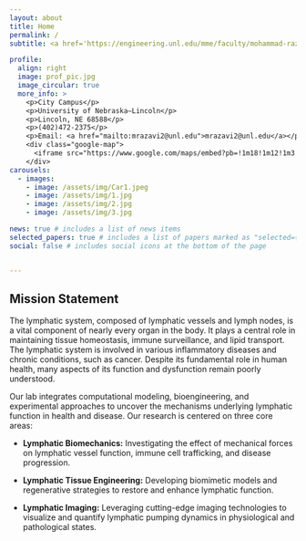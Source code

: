 ```yaml
---
layout: about
title: Home  
permalink: /  
subtitle: <a href='https://engineering.unl.edu/mme/faculty/mohammad-razavi/'>Affiliations</a>  

profile:  
  align: right  
  image: prof_pic.jpg  
  image_circular: true  
  more_info: >  
    <p>City Campus</p>  
    <p>University of Nebraska–Lincoln</p>  
    <p>Lincoln, NE 68588</p>  
    <p>(402)472-2375</p>  
    <p>Email: <a href="mailto:mrazavi2@unl.edu">mrazavi2@unl.edu</a></p>  
    <div class="google-map">  
      <iframe src="https://www.google.com/maps/embed?pb=!1m18!1m12!1m3!1d3019.2687282054803!2d-96.6975617!3d40.8220607!2m3!1f0!2f0!3f0!3m2!1i1024!2i768!4f13.1!3m3!1m2!1s0x8796bee64db8981d%3A0x1ea22287c2f3016d!2sScott%20Engineering%20Center!5e0!3m2!1sen!2sus!4v1736712329331!5m2!1sen!2sus" width="300" height="200" style="border:0;" allowfullscreen="" loading="lazy" referrerpolicy="no-referrer-when-downgrade"></iframe>
    </div>
carousels:
  - images: 
    - image: /assets/img/Car1.jpeg
    - image: /assets/img/1.jpg
    - image: /assets/img/2.jpg
    - image: /assets/img/3.jpg

news: true # includes a list of news items
selected_papers: true # includes a list of papers marked as "selected={true}"
social: false # includes social icons at the bottom of the page


---
```

## Mission Statement
The lymphatic system, composed of lymphatic vessels and lymph nodes, is a vital component of nearly every organ in the body. It plays a central role in maintaining tissue homeostasis, immune surveillance, and lipid transport. The lymphatic system is involved in various inflammatory diseases and chronic conditions, such as cancer. Despite its fundamental role in human health, many aspects of its function and dysfunction remain poorly understood.

Our lab integrates computational modeling, bioengineering, and experimental approaches to uncover the mechanisms underlying lymphatic function in health and disease. Our research is centered on three core areas:

- **Lymphatic Biomechanics:** Investigating the effect of mechanical forces on lymphatic vessel function, immune cell trafficking, and disease progression.

- **Lymphatic Tissue Engineering:** Developing biomimetic models and regenerative strategies to restore and enhance lymphatic function.

- **Lymphatic Imaging:** Leveraging cutting-edge imaging technologies to visualize and quantify lymphatic pumping dynamics in physiological and pathological states.
